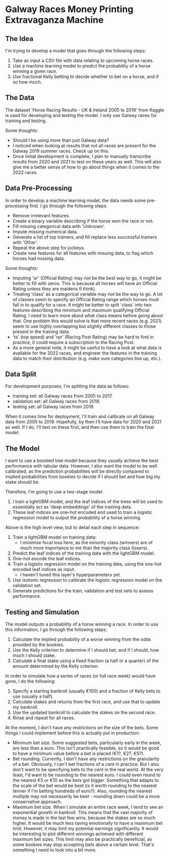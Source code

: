 # Galway Races Money Printing Extravaganza Machine

## The Idea

I'm trying to develop a model that goes through the following steps:
1. Take as input a CSV file with data relating to upcoming horse races.
2. Use a machine learning model to predict the probability of a horse winning a given race.
3. Use fractional Kelly betting to decide whether to bet on a horse, and if so how much.

## The Data

The dataset 'Horse Racing Results - UK & Ireland 2005 to 2019' from Kaggle is used for developing and testing the model. I only use Galway races for training and testing.

Some thoughts:
- Should I be using more than just Galway data?
- I noticed when looking at results that not all races are present for the Galway 2019 summer races. Check up on this.
- Once initial development is complete, I plan to manually transcribe results from 2020 and 2021 to test on these years as well. This will also give me a better sense of how to go about things when it comes to the 2022 races.

## Data Pre-Processing

In order to develop a machine learning model, the data needs some pre-processing first. I go through the following steps:
- Remove irrelevant features.
- Create a binary variable describing if the horse won the race or not.
- Fill missing categorical data with 'Unknown'.
- Impute missing numerical data.
- Generate a list of top trainers, and fill replace less successful trainers with 'Other'.
- Repeat the above step for jockeys.
- Create new features for all features with missing data, to flag which horses had missing data.

Some thoughts:
- Imputing 'or' (Official Rating) may not be the best way to go, it might be better to fill with zeros. This is because all horses will have an Official Rating unless they are maidens (I think).
- Treating 'class' as a categorical variable may not be the way to go. A lot of classes seem to specify an Official Rating range which horses must fall in to qualify for a race. It might be better to split 'class' into two features describing the minimum and maximum qualifying Official Rating. I need to learn more about what class means before going about that. One problem this would solve is that more recent races (e.g. 2021) seem to use highly overlapping but slightly different classes to those present in the training data.
- 'ts' (top speed) and 'rpr' (Racing Post Rating) may be hard to find in practice, it could require a subscription to the Racing Post.
- As a more general note, it might be useful to have a look at what data is available for the 2022 races, and engineer the features in the training data to match their distribution (e.g. make sure categories line up, etc.).

## Data Split

For development purposes, I'm splitting the data as follows:
- training set: all Galway races from 2005 to 2017.
- validation set: all Galway races from 2018.
- testing set: all Galway races from 2019.

When it comes time for deployment, I'll train and calibrate on all Galway data from 2005 to 2019. Hopefully, by then I'll have data for 2020 and 2021 as well. If I do, I'll test on these first, and then use them to train the final model.

## The Model

I want to use a boosted tree model because they usually achieve the best performance with tabular data. However, I also want the model to be well calibrated, as the prediction probabilities will be directly compared to implied probabilities from bookies to decide if I should bet and how big my stake should be.

Therefore, I'm going to use a two-stage model:
1. I train a lightGBM model, and the leaf indices of the trees will be used to essentially act as 'deep embeddings' of the training data.
2. These leaf indices are one-hot encoded and used to train a logistic regression model to output the probability of a horse winning.

Above is the high level view, but to detail each step in sequence:
1. Train a lightGBM model on training data:
    - I minimise focal loss here, as the minority class (winners) are of much more importance to me than the majority class (losers).
2. Predict the leaf indices of the training data with the lightGBM model.
3. One-hot encode the leaf indices.
4. Train a logistic regression model on the training data, using the one-hot encoded leaf indices as input.
    - I haven't tuned this layer's hyperparameters yet.
5. Use isotonic regression to calibrate the logistic regression model on the validation set.
6. Generate predictions for the train, validation and test sets to assess performance.

## Testing and Simulation

The model outputs a probability of a horse winning a race. In order to use this information, I go through the following steps:
1. Calculate the implied probability of a worse winning from the odds provided by the bookies.
2. Use the Kelly criterion to determine if I should bet, and if I should, how much I should stake.
3. Calculate a final stake using a fixed fraction (a half or a quarter) of the amount determined by the Kelly criterion.

In order to simulate how a series of races (or full race week) would have gone, I do the following:
1. Specify a starting bankroll (usually €100) and a fraction of Kelly bets to use (usually a half).
2. Calculate stakes and returns from the first race, and use that to update my bankroll.
3. Use the updated bankroll to calculate the stakes on the second race.
4. Rinse and repeat for all races.

At the moment, I don't have any restrictions on the size of the bets. Some things I could implement before this is actually put in production:
- Minimum bet size. Some suggested bets, particularly early in the week, are less than a euro. This isn't practically feasible, so it would be good to have a minimum value before a bet is placed (€1?, €2?, €5?).
- Bet rounding. Currently, I don't have any restrictions on the granularity of a bet. Obviously, I can't bet fractions of a cent in practice. But I also don't want to be specifying bets to the cent in the real world. At the very least, I'd want to be rounding to the nearest euro. I could even round to the nearest €5 or €10 as the bets got bigger. Something that adapts to the scale of the bet would be best (is it worth rounding to the nearest tenner if I'm betting hundreds of euro?). Also, rounding the nearest multiple may not necessarily be best - rounding down could be a more conservative approach.
- Maximum bet size. When I simulate an entire race week, I tend to see an exponential growth in bankroll. This means that the vast majority of money is made in the last few wins, because the stakes are so much higher. It would be much less taxing emotionally to have a maximum bet limit. However, it may limit my potential earnings significantly. It would be interesting to plot different winnings achieved with different maximum bet sizes. This limit may also be practically beneficial, as some bookies may stop accepting bets above a certain level. That's something I need to look into a bit more.